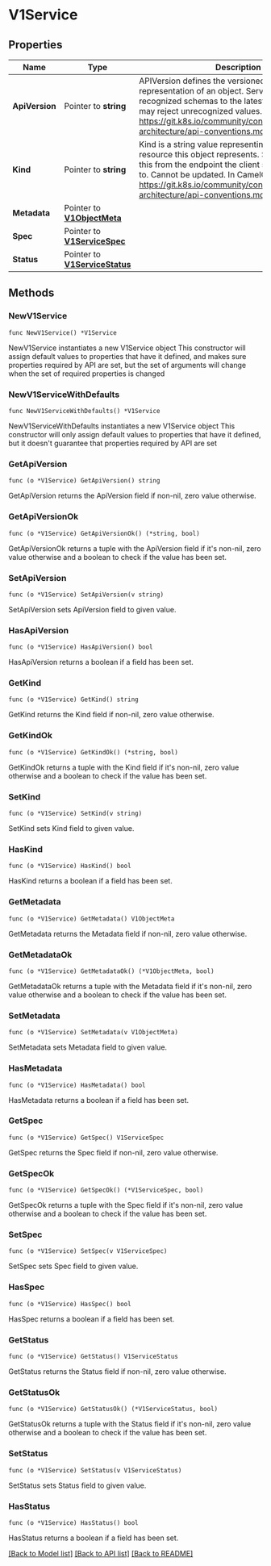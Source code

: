 # V1Service

## Properties

Name | Type | Description | Notes
------------ | ------------- | ------------- | -------------
**ApiVersion** | Pointer to **string** | APIVersion defines the versioned schema of this representation of an object. Servers should convert recognized schemas to the latest internal value, and may reject unrecognized values. More info: https://git.k8s.io/community/contributors/devel/sig-architecture/api-conventions.md#resources | [optional] 
**Kind** | Pointer to **string** | Kind is a string value representing the REST resource this object represents. Servers may infer this from the endpoint the client submits requests to. Cannot be updated. In CamelCase. More info: https://git.k8s.io/community/contributors/devel/sig-architecture/api-conventions.md#types-kinds | [optional] 
**Metadata** | Pointer to [**V1ObjectMeta**](V1ObjectMeta.md) |  | [optional] 
**Spec** | Pointer to [**V1ServiceSpec**](V1ServiceSpec.md) |  | [optional] 
**Status** | Pointer to [**V1ServiceStatus**](V1ServiceStatus.md) |  | [optional] 

## Methods

### NewV1Service

`func NewV1Service() *V1Service`

NewV1Service instantiates a new V1Service object
This constructor will assign default values to properties that have it defined,
and makes sure properties required by API are set, but the set of arguments
will change when the set of required properties is changed

### NewV1ServiceWithDefaults

`func NewV1ServiceWithDefaults() *V1Service`

NewV1ServiceWithDefaults instantiates a new V1Service object
This constructor will only assign default values to properties that have it defined,
but it doesn't guarantee that properties required by API are set

### GetApiVersion

`func (o *V1Service) GetApiVersion() string`

GetApiVersion returns the ApiVersion field if non-nil, zero value otherwise.

### GetApiVersionOk

`func (o *V1Service) GetApiVersionOk() (*string, bool)`

GetApiVersionOk returns a tuple with the ApiVersion field if it's non-nil, zero value otherwise
and a boolean to check if the value has been set.

### SetApiVersion

`func (o *V1Service) SetApiVersion(v string)`

SetApiVersion sets ApiVersion field to given value.

### HasApiVersion

`func (o *V1Service) HasApiVersion() bool`

HasApiVersion returns a boolean if a field has been set.

### GetKind

`func (o *V1Service) GetKind() string`

GetKind returns the Kind field if non-nil, zero value otherwise.

### GetKindOk

`func (o *V1Service) GetKindOk() (*string, bool)`

GetKindOk returns a tuple with the Kind field if it's non-nil, zero value otherwise
and a boolean to check if the value has been set.

### SetKind

`func (o *V1Service) SetKind(v string)`

SetKind sets Kind field to given value.

### HasKind

`func (o *V1Service) HasKind() bool`

HasKind returns a boolean if a field has been set.

### GetMetadata

`func (o *V1Service) GetMetadata() V1ObjectMeta`

GetMetadata returns the Metadata field if non-nil, zero value otherwise.

### GetMetadataOk

`func (o *V1Service) GetMetadataOk() (*V1ObjectMeta, bool)`

GetMetadataOk returns a tuple with the Metadata field if it's non-nil, zero value otherwise
and a boolean to check if the value has been set.

### SetMetadata

`func (o *V1Service) SetMetadata(v V1ObjectMeta)`

SetMetadata sets Metadata field to given value.

### HasMetadata

`func (o *V1Service) HasMetadata() bool`

HasMetadata returns a boolean if a field has been set.

### GetSpec

`func (o *V1Service) GetSpec() V1ServiceSpec`

GetSpec returns the Spec field if non-nil, zero value otherwise.

### GetSpecOk

`func (o *V1Service) GetSpecOk() (*V1ServiceSpec, bool)`

GetSpecOk returns a tuple with the Spec field if it's non-nil, zero value otherwise
and a boolean to check if the value has been set.

### SetSpec

`func (o *V1Service) SetSpec(v V1ServiceSpec)`

SetSpec sets Spec field to given value.

### HasSpec

`func (o *V1Service) HasSpec() bool`

HasSpec returns a boolean if a field has been set.

### GetStatus

`func (o *V1Service) GetStatus() V1ServiceStatus`

GetStatus returns the Status field if non-nil, zero value otherwise.

### GetStatusOk

`func (o *V1Service) GetStatusOk() (*V1ServiceStatus, bool)`

GetStatusOk returns a tuple with the Status field if it's non-nil, zero value otherwise
and a boolean to check if the value has been set.

### SetStatus

`func (o *V1Service) SetStatus(v V1ServiceStatus)`

SetStatus sets Status field to given value.

### HasStatus

`func (o *V1Service) HasStatus() bool`

HasStatus returns a boolean if a field has been set.


[[Back to Model list]](../README.md#documentation-for-models) [[Back to API list]](../README.md#documentation-for-api-endpoints) [[Back to README]](../README.md)


